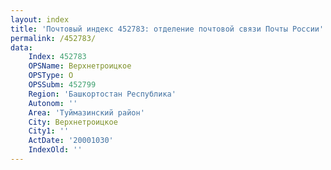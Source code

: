 ```yaml
---
layout: index
title: 'Почтовый индекс 452783: отделение почтовой связи Почты России'
permalink: /452783/
data:
    Index: 452783
    OPSName: Верхнетроицкое
    OPSType: О
    OPSSubm: 452799
    Region: 'Башкортостан Республика'
    Autonom: ''
    Area: 'Туймазинский район'
    City: Верхнетроицкое
    City1: ''
    ActDate: '20001030'
    IndexOld: ''
---
```

